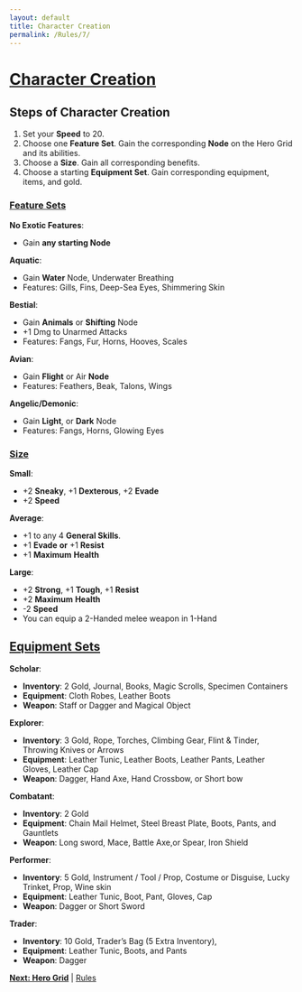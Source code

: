 ```yaml
---
layout: default
title: Character Creation
permalink: /Rules/7/
---
```

# [Character Creation](#character-creation)
## Steps of Character Creation
1. Set your **Speed** to 20.
2. Choose one **Feature Set**. Gain the corresponding **Node** on the Hero Grid and its abilities.
3. Choose a **Size**. Gain all corresponding benefits. 
4. Choose a starting **Equipment Set**. Gain corresponding equipment, items, and gold.

### [Feature Sets](#feature-sets)

**No Exotic Features**:
- Gain **any starting Node**

**Aquatic**: 
- Gain **Water** Node, Underwater Breathing
- Features: Gills, Fins, Deep-Sea Eyes, Shimmering Skin

**Bestial**:
- Gain **Animals** or **Shifting** Node
- +1 Dmg to Unarmed Attacks
- Features: Fangs, Fur, Horns, Hooves, Scales

**Avian**:
- Gain **Flight** or Air **Node**
- Features: Feathers, Beak, Talons, Wings

**Angelic/Demonic**:
- Gain **Light**, or **Dark** Node
- Features: Fangs, Horns, Glowing Eyes

### [Size](#size)
**Small**:
- +2 **Sneaky**, +1 **Dexterous**, +2 **Evade**
- +2 **Speed**

**Average**:
- +1 to any 4 **General Skills**.
- +1 **Evade** **or**  +1 **Resist**
- +1 **Maximum** **Health**

**Large**:
- +2 **Strong**, +1 **Tough**, +1 **Resist**
- +2 **Maximum** **Health**
-  -2 **Speed**	
- You can equip a 2-Handed melee weapon in 1-Hand

## [Equipment Sets](#equipment-sets)

**Scholar**:
- **Inventory**: 2 Gold, Journal, Books, Magic Scrolls, Specimen Containers
- **Equipment**: Cloth Robes, Leather Boots
- **Weapon**: Staff or Dagger and Magical Object

**Explorer**: 
- **Inventory**: 3 Gold, Rope, Torches, Climbing Gear, Flint & Tinder, Throwing Knives or Arrows
- **Equipment**: Leather Tunic, Leather Boots, Leather Pants, Leather Gloves, Leather Cap
- **Weapon**: Dagger, Hand Axe, Hand Crossbow, or Short bow

**Combatant**: 
- **Inventory**: 2 Gold
- **Equipment**: Chain Mail Helmet, Steel Breast Plate, Boots, Pants, and Gauntlets
- **Weapon**: Long sword, Mace, Battle Axe,or Spear, Iron Shield

**Performer**: 
- **Inventory**: 5 Gold, Instrument / Tool / Prop, Costume or Disguise, Lucky Trinket, Prop, Wine skin
- **Equipment**: Leather Tunic, Boot, Pant, Gloves, Cap
- **Weapon**: Dagger or Short Sword

**Trader**: 
- **Inventory**: 10 Gold, Trader’s Bag (5 Extra Inventory), 
- **Equipment**: Leather Tunic, Boots, and Pants
- **Weapon**: Dagger

**[Next: Hero Grid]({{site.baseurl}}/Rules/8/)** | [Rules]({{site.baseurl}}/Rules/Index/)